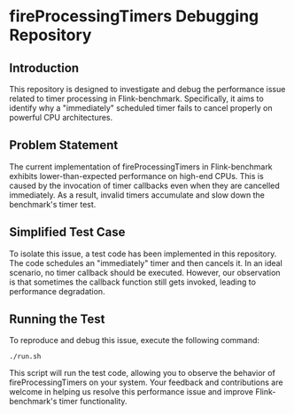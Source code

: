 # fireProcessingTimers Debugging Repository

## Introduction
This repository is designed to investigate and debug the performance issue related to timer processing in Flink-benchmark. Specifically, it aims to identify why a "immediately" scheduled timer fails to cancel properly on powerful CPU architectures.

## Problem Statement
The current implementation of fireProcessingTimers in Flink-benchmark exhibits lower-than-expected performance on high-end CPUs. This is caused by the invocation of timer callbacks even when they are cancelled immediately. As a result, invalid timers accumulate and slow down the benchmark's timer test.

## Simplified Test Case
To isolate this issue, a test code has been implemented in this repository. The code schedules an "immediately" timer and then cancels it. In an ideal scenario, no timer callback should be executed. However, our observation is that sometimes the callback function still gets invoked, leading to performance degradation.

## Running the Test
To reproduce and debug this issue, execute the following command:
```shell
./run.sh
```
This script will run the test code, allowing you to observe the behavior of fireProcessingTimers on your system. Your feedback and contributions are welcome in helping us resolve this performance issue and improve Flink-benchmark's timer functionality.